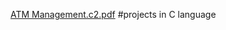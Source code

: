 [ATM Management.c2.pdf](https://github.com/Dharshan8088/projects/files/6987609/ATM.Management.c2.pdf)
#projects in C language
